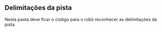## Delimitações da pista
Nesta pasta deve ficar o código para o robô reconhecer as delimitações da pista.

